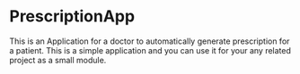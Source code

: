# PrescriptionApp
This is an Application for a doctor to automatically generate prescription for a patient. This is a simple application and you can use it for your any related project as a small module.
